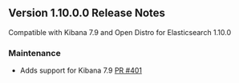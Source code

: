 ## Version 1.10.0.0 Release Notes

Compatible with Kibana 7.9 and Open Distro for Elasticsearch 1.10.0

### Maintenance
- Adds support for Kibana 7.9 [PR #401](https://github.com/opendistro-for-elasticsearch/security-kibana-plugin/pull/401)

